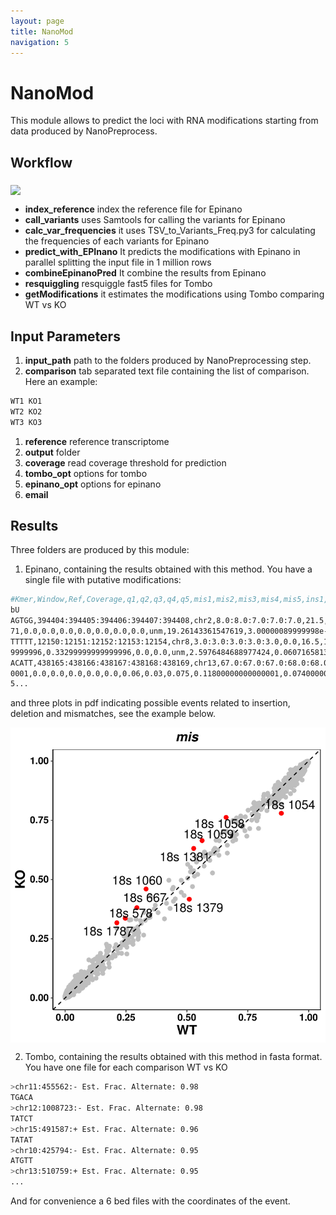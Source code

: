 ```yaml
---
layout: page
title: NanoMod
navigation: 5
---
```


# NanoMod
This module allows to predict the loci with RNA modifications starting from data produced by NanoPreprocess.

## Workflow

<img src="https://raw.githubusercontent.com/biocorecrg/master_of_pores/master/docs/dag_mod_2.png" width="600" align="middle">


* **index_reference** index the reference file for Epinano
* **call_variants** uses Samtools for calling the variants for Epinano
* **calc_var_frequencies** it uses TSV_to_Variants_Freq.py3 for calculating the frequencies of each variants for Epinano
* **predict_with_EPInano** It predicts the modifications with Epinano in parallel splitting the input file in 1 million rows
* **combineEpinanoPred** It combine the results from Epinano 
* **resquiggling** resquiggle fast5 files for Tombo
* **getModifications** it estimates the modifications using Tombo comparing WT vs KO

## Input Parameters
1. **input_path** path to the folders produced by NanoPreprocessing step.
1. **comparison** tab separated text file containing the list of comparison. Here an example:

```bash
WT1 KO1
WT2 KO2
WT3 KO3
```

1. **reference** reference transcriptome
1. **output** folder
1. **coverage** read coverage threshold for prediction
1. **tombo_opt** options for tombo
1. **epinano_opt** options for epinano
1. **email**

## Results
Three folders are produced by this module:

1. Epinano, containing the results obtained with this method. You have a single file with putative modifications: 

```bash
#Kmer,Window,Ref,Coverage,q1,q2,q3,q4,q5,mis1,mis2,mis3,mis4,mis5,ins1,ins2,ins3,ins4,ins5,del1,del2,del3,del4,del5,prediction,dist,ProbM,Pro
bU
AGTGG,394404:394405:394406:394407:394408,chr2,8.0:8.0:7.0:7.0:7.0,21.5,21.25,19.857,23.0,16.285999999999998,0.0,0.0,0.0,0.0,0.0,0.0,0.062,0.0
71,0.0,0.0,0.0,0.0,0.0,0.0,0.0,unm,19.26143361547619,3.00000089999998e-14,0.9999999999999699
TTTTT,12150:12151:12152:12153:12154,chr8,3.0:3.0:3.0:3.0:3.0,0.0,16.5,18.5,16.0,16.0,0.0,0.0,0.0,0.0,0.0,0.0,0.0,0.0,0.0,0.0,1.0,0.3329999999
9999996,0.33299999999999996,0.0,0.0,unm,2.5976484688977424,0.06071658133381308,0.9392834186661868
ACATT,438165:438166:438167:438168:438169,chr13,67.0:67.0:67.0:68.0:68.0,13.635,13.446,9.323,9.6,12.127,0.03,0.045,0.015,0.147,0.0740000000000
0001,0.0,0.0,0.0,0.0,0.0,0.06,0.03,0.075,0.11800000000000001,0.07400000000000001,unm,0.08435556637195174,0.519879422458087,0.4801205775419129
5...
```

and three plots in pdf indicating possible events related to insertion, deletion and mismatches, see the example below. 

<img src="https://raw.githubusercontent.com/biocorecrg/master_of_pores/v1.1/docs/nanomod_pl.png" width="600" align="middle">


2. Tombo, containing the results obtained with this method in fasta format. You have one file for each comparison WT vs KO

```bash
>chr11:455562:- Est. Frac. Alternate: 0.98
TGACA
>chr12:1008723:- Est. Frac. Alternate: 0.98
TATCT
>chr15:491587:+ Est. Frac. Alternate: 0.96
TATAT
>chr10:425794:- Est. Frac. Alternate: 0.95
ATGTT
>chr13:510759:+ Est. Frac. Alternate: 0.95
...
```
And for convenience a 6 bed files with the coordinates of the event.
